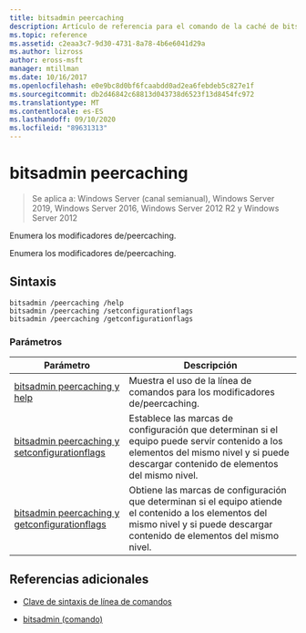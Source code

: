 ```yaml
---
title: bitsadmin peercaching
description: Artículo de referencia para el comando de la caché de bitsadmin, que enumera los modificadores de/peercaching.
ms.topic: reference
ms.assetid: c2eaa3c7-9d30-4731-8a78-4b6e6041d29a
ms.author: lizross
author: eross-msft
manager: mtillman
ms.date: 10/16/2017
ms.openlocfilehash: e0e9bc8d0bf6fcaabdd0ad2ea6febdeb5c827e1f
ms.sourcegitcommit: db2d46842c68813d043738d6523f13d8454fc972
ms.translationtype: MT
ms.contentlocale: es-ES
ms.lasthandoff: 09/10/2020
ms.locfileid: "89631313"
---
```

# <a name="bitsadmin-peercaching"></a>bitsadmin peercaching

> Se aplica a: Windows Server (canal semianual), Windows Server 2019, Windows Server 2016, Windows Server 2012 R2 y Windows Server 2012

Enumera los modificadores de/peercaching.

Enumera los modificadores de/peercaching.

## <a name="syntax"></a>Sintaxis

```
bitsadmin /peercaching /help
bitsadmin /peercaching /setconfigurationflags
bitsadmin /peercaching /getconfigurationflags
```

### <a name="parameters"></a>Parámetros

| Parámetro | Descripción |
| -------------- | -------------- |
| [bitsadmin peercaching y help](bitsadmin-peercaching-and-help.md) | Muestra el uso de la línea de comandos para los modificadores de/peercaching.|
| [bitsadmin peercaching y setconfigurationflags](bitsadmin-peercaching-and-setconfigurationflags.md) | Establece las marcas de configuración que determinan si el equipo puede servir contenido a los elementos del mismo nivel y si puede descargar contenido de elementos del mismo nivel. |
| [bitsadmin peercaching y getconfigurationflags](bitsadmin-peercaching-and-getconfigurationflags.md) | Obtiene las marcas de configuración que determinan si el equipo atiende el contenido a los elementos del mismo nivel y si puede descargar contenido de elementos del mismo nivel. |

## <a name="additional-references"></a>Referencias adicionales

- [Clave de sintaxis de línea de comandos](command-line-syntax-key.md)

- [bitsadmin (comando)](bitsadmin.md)
